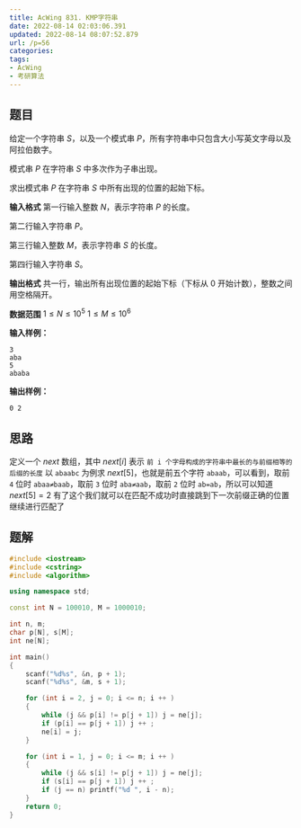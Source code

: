 ```yaml
---
title: AcWing 831. KMP字符串
date: 2022-08-14 02:03:06.391
updated: 2022-08-14 08:07:52.879
url: /p=56
categories: 
tags: 
- AcWing
- 考研算法
---
```


## 题目
给定一个字符串 $S$，以及一个模式串 $P$，所有字符串中只包含大小写英文字母以及阿拉伯数字。

模式串 $P$ 在字符串 $S$ 中多次作为子串出现。

求出模式串 $P$ 在字符串 $S$ 中所有出现的位置的起始下标。

**输入格式**
第一行输入整数 $N$，表示字符串 $P$ 的长度。

第二行输入字符串 $P$。

第三行输入整数 $M$，表示字符串 $S$ 的长度。

第四行输入字符串 $S$。

**输出格式**
共一行，输出所有出现位置的起始下标（下标从 $0$ 开始计数），整数之间用空格隔开。

**数据范围**
$1≤N≤10^5$
$1≤M≤10^6$

**输入样例：**
```
3
aba
5
ababa
```

**输出样例：**
```
0 2
```

## 思路
定义一个 $next$ 数组，其中 $next[i]$ 表示 `前 i 个字母构成的字符串中最长的与前缀相等的后缀的长度`
以 `abaabc` 为例求 $next[5]$，也就是前五个字符 `abaab`，可以看到，取前 `4` 位时 `abaa≠baab`，取前 `3` 位时 `aba≠aab`，取前 `2` 位时 `ab=ab`，所以可以知道 $next[5]=2$
有了这个我们就可以在匹配不成功时直接跳到下一次前缀正确的位置继续进行匹配了

## 题解
```cpp
#include <iostream>
#include <cstring>
#include <algorithm>

using namespace std;

const int N = 100010, M = 1000010;

int n, m;
char p[N], s[M];
int ne[N];

int main()
{
    scanf("%d%s", &n, p + 1);
    scanf("%d%s", &m, s + 1);

    for (int i = 2, j = 0; i <= n; i ++ )
    {
        while (j && p[i] != p[j + 1]) j = ne[j];
        if (p[i] == p[j + 1]) j ++ ;
        ne[i] = j;
    }

    for (int i = 1, j = 0; i <= m; i ++ )
    {
        while (j && s[i] != p[j + 1]) j = ne[j];
        if (s[i] == p[j + 1]) j ++ ;
        if (j == n) printf("%d ", i - n);
    }
    return 0;
}
```